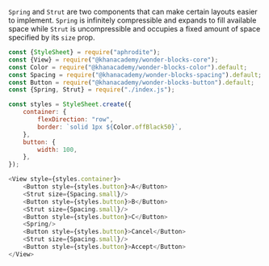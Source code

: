 `Spring` and `Strut` are two components that can make certain layouts easier to implement.
`Spring` is infinitely compressible and expands to fill available space while `Strut`
is uncompressible and occupies a fixed amount of space specified by its `size` prop.

```js
const {StyleSheet} = require("aphrodite");
const {View} = require("@khanacademy/wonder-blocks-core");
const Color = require("@khanacademy/wonder-blocks-color").default;
const Spacing = require("@khanacademy/wonder-blocks-spacing").default;
const Button = require("@khanacademy/wonder-blocks-button").default;
const {Spring, Strut} = require("./index.js");

const styles = StyleSheet.create({
    container: {
        flexDirection: "row",
        border: `solid 1px ${Color.offBlack50}`,
    },
    button: {
        width: 100,
    },
});

<View style={styles.container}>
    <Button style={styles.button}>A</Button>
    <Strut size={Spacing.small}/>
    <Button style={styles.button}>B</Button>
    <Strut size={Spacing.small}/>
    <Button style={styles.button}>C</Button>
    <Spring/>
    <Button style={styles.button}>Cancel</Button>
    <Strut size={Spacing.small}/>
    <Button style={styles.button}>Accept</Button>
</View>
```
